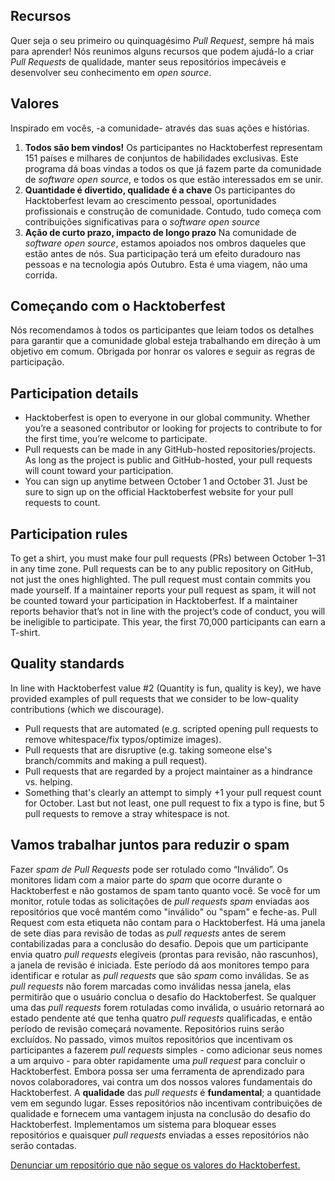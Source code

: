 ## Recursos

Quer seja o seu primeiro ou quinquagésimo *Pull Request*, sempre há mais para aprender! Nós reunimos alguns recursos que podem ajudá-lo a criar *Pull Requests* de qualidade, manter seus repositórios impecáveis e desenvolver seu conhecimento em *open source*.

## Valores

Inspirado em vocês, -a comunidade- através das suas ações e histórias.

1. **Todos são bem vindos!** Os participantes no Hacktoberfest representam 151 países e milhares de conjuntos de habilidades exclusivas. Este programa dá boas vindas a todos os que já fazem parte da comunidade de *software open source*, e todos os que estão interessados em se unir.
2. **Quantidade é divertido, qualidade é a chave** Os participantes do Hacktoberfest levam ao crescimento pessoal, oportunidades profissionais e construção de comunidade. Contudo, tudo começa com contribuições significativas para o *software open source*
3. **Ação de curto prazo, impacto de longo prazo** Na comunidade de *software open source*, estamos apoiados nos ombros daqueles que estão antes de nós. Sua participação terá um efeito duradouro nas pessoas e na tecnologia após Outubro. Esta é uma viagem, não uma corrida.

## Começando com o Hacktoberfest
Nós recomendamos à todos os participantes que leiam todos os detalhes para garantir que a comunidade global esteja trabalhando em direção à um objetivo em comum. Obrigada por honrar os valores e seguir as regras de participação.

## Participation details

- Hacktoberfest is open to everyone in our global community. Whether you’re a seasoned contributor or looking for projects to contribute to for the first time, you’re welcome to participate.
- Pull requests can be made in any GitHub-hosted repositories/projects. As long as the project is public and GitHub-hosted, your pull requests will count toward your participation.
- You can sign up anytime between October 1 and October 31. Just be sure to sign up on the official Hacktoberfest website for your pull requests to count.

## Participation rules

To get a shirt, you must make four pull requests (PRs) between October 1–31 in any time zone. Pull requests can be to any public repository on GitHub, not just the ones highlighted. The pull request must contain commits you made yourself. If a maintainer reports your pull request as spam, it will not be counted toward your participation in Hacktoberfest. If a maintainer reports behavior that’s not in line with the project’s code of conduct, you will be ineligible to participate. This year, the first 70,000 participants can earn a T-shirt.

## Quality standards

In line with Hacktoberfest value #2 (Quantity is fun, quality is key), we have provided examples of pull requests that we consider to be low-quality contributions (which we discourage).

- Pull requests that are automated (e.g. scripted opening pull requests to remove whitespace/fix typos/optimize images).
- Pull requests that are disruptive (e.g. taking someone else's branch/commits and making a pull request).
- Pull requests that are regarded by a project maintainer as a hindrance vs. helping.
- Something that's clearly an attempt to simply +1 your pull request count for October.
Last but not least, one pull request to fix a typo is fine, but 5 pull requests to remove a stray whitespace is not.

## Vamos trabalhar juntos para reduzir o spam

Fazer *spam de Pull Requests* pode ser rotulado como “Inválido”. Os monitores lidam com a maior parte do *spam* que ocorre durante o Hacktoberfest e não gostamos de spam tanto quanto você. Se você for um monitor, rotule todas as solicitações de *pull requests spam* enviadas aos repositórios que você mantém como "inválido" ou "spam" e feche-as. Pull Request com esta etiqueta não contam para o Hacktoberfest.
Há uma janela de sete dias para revisão de todas as *pull requests* antes de serem contabilizadas para a conclusão do desafio. Depois que um participante envia quatro *pull requests* elegíveis (prontas para revisão, não rascunhos), a janela de revisão é iniciada. Este período dá aos monitores tempo para identificar e rotular as *pull requests* que são *spam* como inválidas. Se as *pull requests* não forem marcadas como inválidas nessa janela, elas permitirão que o usuário conclua o desafio do Hacktoberfest. Se qualquer uma das *pull requests* forem rotuladas como inválida, o usuário retornará ao estado pendente até que tenha quatro *pull requests* qualificadas, e então período de revisão começará novamente.
Repositórios ruins serão excluídos. No passado, vimos muitos repositórios que incentivam os participantes a fazerem *pull requests* simples - como adicionar seus nomes a um arquivo - para obter rapidamente uma *pull request* para concluir o Hacktoberfest. Embora possa ser uma ferramenta de aprendizado para novos colaboradores, vai contra um dos nossos valores fundamentais do Hacktoberfest. A **qualidade** das *pull requests* é **fundamental**; a quantidade vem em segundo lugar. Esses repositórios não incentivam contribuições de qualidade e fornecem uma vantagem injusta na conclusão do desafio do Hacktoberfest. Implementamos um sistema para bloquear esses repositórios e quaisquer *pull requests* enviadas a esses repositórios não serão contadas.

[Denunciar um repositório que não segue os valores do Hacktoberfest.](https://hacktoberfest.digitalocean.com/report)